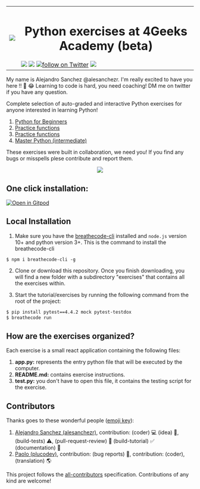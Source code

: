 <table>
  <tr>
    <td><img src="https://assets.breatheco.de/apis/img/images.php?blob&random&cat=icon&tags=4geeks,32"></td>
    <td>
      <h1 align="center"> Python exercises at 4Geeks Academy (beta) </h1>
      <img src="https://img.shields.io/github/last-commit/4geeksacademy/python-beginner-programming-exercises" />
      <a href="https://breatheco.de"><img src="https://img.shields.io/badge/certified-BreatheCode-blue" /></a>
      <a href="https://twitter.com/alesanchezr"><img src="https://img.shields.io/twitter/follow/alesanchezr?style=social&logo=twitter" alt="follow on Twitter"></a>
      <a href="https://gitpod.io#https://github.com/4GeeksAcademy/python-beginner-programming-exercises.git"><img src="https://img.shields.io/badge/Gitpod-ready--to--code-blue?logo=gitpod" /></a>
    </td>
  </tr>
</table>

My name is Alejandro Sanchez @alesanchezr. I'm really excited to have you here !! 🎉 😂 Learning to code is hard, you need coaching! DM me on twitter if you have any question.

Complete selection of auto-graded and interactive Python exercises for anyone interested in learning Python!

<ol>
  <li><a href="https://github.com/4GeeksAcademy/python-beginner-programming-exercises">Python for Beginners</a></li>
  <li><a href="https://github.com/4GeeksAcademy/python-functions-programming-exercises">Practice functions</a></li>
  <li><a href="https://github.com/4GeeksAcademy/python-lists-exercises">Practice functions</a></li>
  <li><a href="https://github.com/4GeeksAcademy/master-python-programming-exercises">Master Python (intermediate)</a></li>
</ol>

These exercises were built in collaboration, we need you! If you find any bugs or misspells plese contribute and report them.

<p align="center">
  <img src="https://raw.githubusercontent.com/4GeeksAcademy/react-exercises/master/preview.gif">
</p>

<h2>One click installation:</h2>

[![Open in Gitpod](https://gitpod.io/button/open-in-gitpod.svg)](https://gitpod.io#https://github.com/4GeeksAcademy/python-beginner-programming-exercises.git)


## Local Installation

1) Make sure you have the [breathecode-cli](https://github.com/breatheco-de/breathecode-cli) installed and `node.js` version 10+ and python version 3+. This is the command to install the breathecode-cli
```
$ npm i breathecode-cli -g
```

2) Clone or download this repository. Once you finish downloading, you will find a new folder with a subdirectory "exercises" that contains all the exercises within.

3) Start the tutorial/exercises by running the following command from the root of the project:

```sh
$ pip install pytest==4.4.2 mock pytest-testdox
$ breathecode run
```

## How are the exercises organized?

Each exercise is a small react application containing the following files:

1. **app.py:** represents the entry python file that will be executed by the computer.
2. **README.md:** contains exercise instructions.
3. **test.py:** you don't have to open this file, it contains the testing script for the exercise.

## Contributors

Thanks goes to these wonderful people ([emoji key](https://github.com/kentcdodds/all-contributors#emoji-key)):

1. [Alejandro Sanchez (alesanchezr)](https://github.com/alesanchezr), contribution: (coder) :computer: (idea) 🤔, (build-tests) :warning:, (pull-request-review) :eyes: (build-tutorial) :white_check_mark: (documentation) :book:
2. [Paolo (plucodev)](https://github.com/plucodev), contribution: (bug reports) :bug:, contribution: (coder), (translation) :earth_americas:

This project follows the
[all-contributors](https://github.com/kentcdodds/all-contributors)
specification. Contributions of any kind are welcome!
